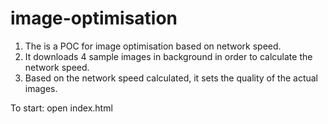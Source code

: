 # image-optimisation

1. The is a POC for image optimisation based on network speed.
2. It downloads 4 sample images in background in order to calculate the network speed. 
3. Based on the network speed calculated, it sets the quality of the actual images. 

To start: 
open index.html

